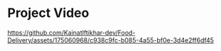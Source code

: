 # Project Video



https://github.com/KainatIftikhar-dev/Food-Delivery/assets/175060968/c938c9fc-b085-4a55-bf0e-3d4e2ff6df45

